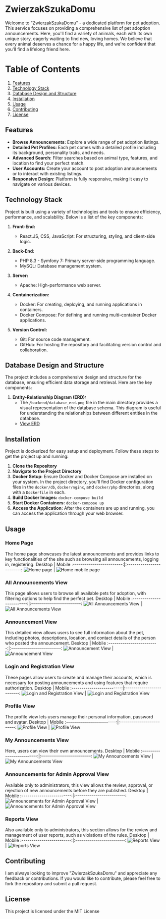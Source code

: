 # ZwierzakSzukaDomu

Welcome to "ZwierzakSzukaDomu" - a dedicated platform for pet adoption. This service focuses on providing a comprehensive list of pet adoption announcements. Here, you'll find a variety of animals, each with its own unique story, eagerly waiting to find new, loving homes. We believe that every animal deserves a chance for a happy life, and we're confident that you'll find a lifelong friend here.


# Table of Contents

1. [Features](#features)
2. [Technology Stack](#technology-stack)
3. [Database Design and Structure](#database-design-and-structure)
4. [Installation](#installation)
5. [Usage](#usage)
6. [Contributing](#contributing)
7. [License](#license)


## Features

- **Browse Announcements:** Explore a wide range of pet adoption listings.
- **Detailed Pet Profiles:** Each pet comes with a detailed profile including its background, personality traits, and needs.
- **Advanced Search:** Filter searches based on animal type, features, and location to find your perfect match.
- **User Accounts:** Create your account to post adoption announcements or to interact with existing listings.
- **Responsive Design:** Platform is fully responsive, making it easy to navigate on various devices.


## Technology Stack

Project is built using a variety of technologies and tools to ensure efficiency, performance, and scalability. Below is a list of the key components:

1. **Front-End:**
    - React.JS, CSS, JavaScript: For structuring, styling, and client-side logic.

2. **Back-End:**
    - PHP 8.3 - Symfony 7: Primary server-side programming language.
    - MySQL: Database management system.

3. **Server:**
    - Apache: High-performance web server.

4. **Containerization:**
    - Docker: For creating, deploying, and running applications in containers.
    - Docker Compose: For defining and running multi-container Docker applications.

5. **Version Control:**
    - Git: For source code management.
    - GitHub: For hosting the repository and facilitating version control and collaboration.


## Database Design and Structure

The project includes a comprehensive design and structure for the database, ensuring efficient data storage and retrieval. Here are the key components:

1. **Entity-Relationship Diagram (ERD):**
    - The `/backend/database_erd.png` file in the main directory provides a visual representation of the database schema. This diagram is useful for understanding the relationships between different entities in the database.
    - [View ERD](./backend/database_erd.png)

## Installation

Project is dockerized for easy setup and deployment. Follow these steps to get the project up and running:

1. **Clone the Repository**
2. **Navigate to the Project Directory**
3. **Docker Setup:**
   Ensure Docker and Docker Compose are installed on your system. In the project directory, you'll find Docker configuration files in the `docker/db`, `docker/nginx`, and `docker/php` directories, along with a `Dockerfile` in each.
4. **Build Docker Images:**
   `docker-compose build`
5. **Start Docker Containers:**
   `docker-compose up`
6. **Access the Application:**
   After the containers are up and running, you can access the application through your web browser.

## Usage
### Home Page
The home page showcases the latest announcements and provides links to key functionalities of the site such as browsing all announcements, logging in, registering.
Desktop | Mobile
:-------------------------:|:-------------------------:
![Home page](demo_images/image-8.png)  |  ![Home mobile page](demo_images/image-8m.jpg)

### All Announcements View
This page allows users to browse all available pets for adoption, with filtering options to help find the perfect pet.
Desktop | Mobile
:-------------------------:|:-------------------------:
![All Announcements View](demo_images/image-9.png) | ![All Announcements View](demo_images/image-9m.jpg)

### Announcement View
This detailed view allows users to see full information about the pet, including photos, descriptions, location, and contact details of the person who posted the announcement.
Desktop | Mobile
:-------------------------:|:-------------------------:
![Announcement View](demo_images/image.png) | ![Announcement View](demo_images/image-m.jpg)

### Login and Registration View
These pages allow users to create and manage their accounts, which is necessary for posting announcements and using features that require authorization.
Desktop | Mobile
:-------------------------:|:-------------------------:
![Login and Registration View](demo_images/image-1.png) | ![Login and Registration View](demo_images/image-1m.jpg)

### Profile View
The profile view lets users manage their personal information, password and avatar.
Desktop | Mobile
:-------------------------:|:-------------------------:
![Profile View](demo_images/image-2.png) | ![Profile View](demo_images/image-2m.jpg)

### My Announcements View
Here, users can view their own announcements.
Desktop | Mobile
:-------------------------:|:-------------------------:
![My Announcements View](demo_images/image-3.png) | ![My Announcements View](demo_images/image-3m.jpg)

### Announcements for Admin Approval View
Available only to administrators, this view allows the review, approval, or rejection of new announcements before they are published.
Desktop | Mobile
:-------------------------:|:-------------------------:
![Announcements for Admin Approval View](demo_images/image-4.png) | ![Announcements for Admin Approval View](demo_images/image-4m.jpg)

### Reports View
Also available only to administrators, this section allows for the review and management of user reports, such as violations of the rules.
Desktop | Mobile
:-------------------------:|:-------------------------:
![Reports View](demo_images/image-5.png) | ![Reports View](demo_images/image-5m.jpg)


## Contributing
I am always looking to improve "ZwierzakSzukaDomu" and appreciate any feedback or contributions. If you would like to contribute, please feel free to fork the repository and submit a pull request.


## License

This project is licensed under the MIT License

